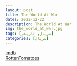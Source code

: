 ```yaml
---
layout: post
title: The World At War
dates: 2022-12-22
description: The World At War
img: the_world_at_war.jpg
tags: [سریال, تاریخی]
categories: [سریال]
---
```


[imdb](https://www.imdb.com/title/tt0071075/reference/)  
[RottenTomatoes](https://www.rottentomatoes.com/tv/the_world_at_war)